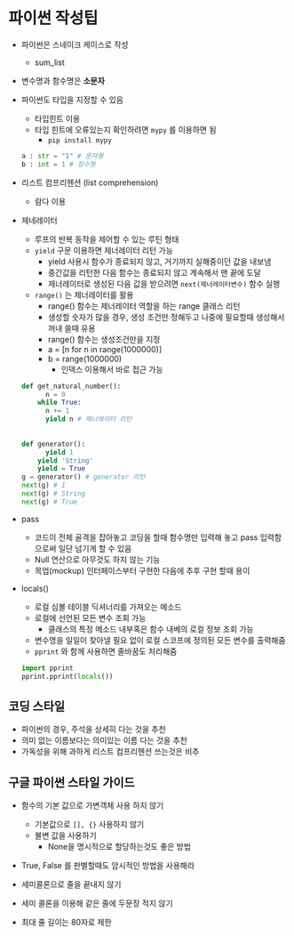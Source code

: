# 파이썬 작성팁

- 파이썬은 스네이크 케이스로 작성

  - sum_list

- 변수명과 함수명은 **소문자**

- 파이썬도 타입을 지정할 수 있음

  - 타입힌트 이용
  - 타입 힌트에 오류있는지 확인하려면 `mypy` 를 이용하면 됨
    - `pip install mypy`

  ```python
  a : str = "1" # 문자형
  b : int = 1 # 정수형
  ```



- 리스트 컴프리헨션 (list comprehension)

  - 람다 이용

- 제네레이터

  - 루프의 반복 동작을 제어할 수 있는 루틴 형태
  - `yield` 구문 이용하면 제너레이터 리턴 가능
    - yield 사용시 함수가 종료되지 않고, 거기까지 실해중이던 값을 내보냄
    - 중간값을 리턴한 다음 함수는 종료되지 않고 계속해서 맨 끝에 도달
    - 제너레이터로 생성된 다음 값을 받으려면 `next(제너레이터변수)` 함수 실행
  - `range()` 는 제너레이터를 활용
    - range() 함수는 제너레이터 역할을 하는 range 클래스 리턴
    - 생성할 숫자가 많을 경우, 생성 조건만 정해두고 나중에 필요할때 생성해서 꺼내 쓸때 유용
    - range() 함수는 생성조건만을 지정
    - a = [n for n in range(1000000)] 
    - b = range(1000000)
      - 인덱스 이용해서 바로 접근 가능

  ```python
  def get_natural_number():
    	n = 0
      while True:
        n += 1
        yield n # 제너레이터 리턴
        
        
  def generator():
    	yield 1
      yield 'String'
      yield = True
  g = generator() # generator 리턴
  next(g) # 1
  next(g) # String
  next(g) # True
  ```

  

- pass
  - 코드이 전체 골격을 잡아놓고 코딩을 할때  함수명만 입력해 놓고 pass 입력함으로써 일단 넘기게 할 수 있음
  - Null 연산으로 아무것도 하지 않는 기능
  - 목업(mockup) 인터페이스부터 구현한 다음에 추후 구현 할때 용이



- locals()

  - 로컬 심볼 테이블 딕셔너리를 가져오는 메소드
  - 로컬에 선언된 모든 변수 조회 가능
    - 클래스의 특정 메소드 내부혹은 함수 내베의 로컬 정보 조회 가능
  - 변수명을 일일이 찾아낼 필요 없이 로컬 스코프에 정의된 모든 변수를 출력해줌
  - `pprint` 와 함께 사용하면 줄바꿈도 처리해줌

  ```python
  import pprint
  pprint.pprint(locals())
  ```



## 코딩 스타일

- 파이썬의 경우, 주석을 상세히 다는 것을 추천
- 의미 없는 이름보다는 의미있는 이름 다는 것을 추천
- 가독성을 위해 과하게 리스트 컴프리헨션 쓰는것은 비추



## 구글 파이썬 스타일 가이드

- 함수의 기본 값으로 가변객체 사용 하지 않기
  - 기본값으로 `[], {}` 사용하지 않기 
  - 불변 값을 사용하기
    - None을 명시적으로 할당하는것도 좋은 방법
- True, False 를 판별할때도 암시적인 방법을 사용해라

- 세미콜론으로 줄을 끝내지 않기
- 세미 콜론을 이용해 같은 줄에 두문장 적지 않기
- 최대 줄 길이는 80자로 제한